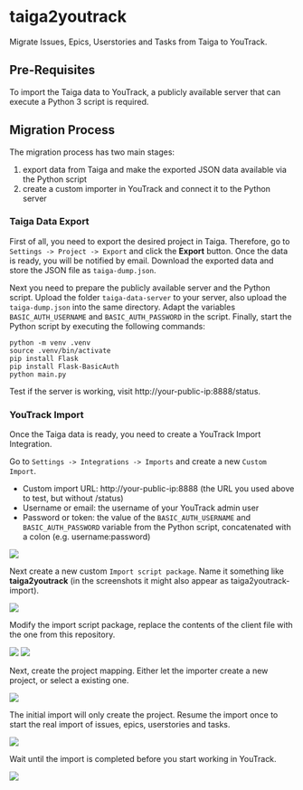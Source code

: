 # taiga2youtrack

Migrate Issues, Epics, Userstories and Tasks from Taiga to YouTrack.

## Pre-Requisites

To import the Taiga data to YouTrack, a publicly available server that can execute a Python 3 script is required.


## Migration Process

The migration process has two main stages:

 1. export data from Taiga and make the exported JSON data available via the Python script
 2. create a custom importer in YouTrack and connect it to the Python server

### Taiga Data Export

First of all, you need to export the desired project in Taiga. Therefore, go to `Settings -> Project -> Export` and click the **Export** button.
Once the data is ready, you will be notified by email.
Download the exported data and store the JSON file as `taiga-dump.json`.

Next you need to prepare the publicly available server and the Python script.
Upload the folder `taiga-data-server` to your server, also upload the `taiga-dump.json` into the same directory.
Adapt the variables `BASIC_AUTH_USERNAME` and `BASIC_AUTH_PASSWORD` in the script.
Finally, start the Python script by executing the following commands:

```shell
python -m venv .venv
source .venv/bin/activate
pip install Flask
pip install Flask-BasicAuth
python main.py
```

Test if the server is working, visit http://your-public-ip:8888/status.

### YouTrack Import

Once the Taiga data is ready, you need to create a YouTrack Import Integration.

Go to `Settings -> Integrations -> Imports` and create a new `Custom Import`.

 - Custom import URL: http://your-public-ip:8888 (the URL you used above to test, but without /status)
 - Username or email: the username of your YouTrack admin user
 - Password or token: the value of the `BASIC_AUTH_USERNAME` and `BASIC_AUTH_PASSWORD` variable from the Python script, concatenated with a colon (e.g. username:password)

![](doc/custom_import_step0.png)

Next create a new custom `Import script package`. Name it something like **taiga2youtrack** (in the screenshots it might also appear as taiga2youtrack-import).

![](doc/custom_import_step1.png)

Modify the import script package, replace the contents of the client file with the one from this repository.

![](doc/custom_import_step2.png)
![](doc/custom_import_step3.png)

Next, create the project mapping. Either let the importer create a new project, or select a existing one.

![](doc/custom_import_step4.png)

The initial import will only create the project. Resume the import once to start the real import of issues, epics, userstories and tasks.

![](doc/custom_import_step5.png)

Wait until the import is completed before you start working in YouTrack. 

![](doc/custom_import_step6.png)